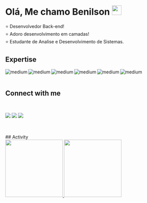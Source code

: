 # Olá, Me chamo Benilson  <img src="https://media.giphy.com/media/hvRJCLFzcasrR4ia7z/giphy.gif" width="30px">

:star: Desenvolvedor Back-end!
<br>
:star: Adoro desenvolvimento em camadas!
<br>
:star: Estudante de Analise e Desenvolvimento de Sistemas.
<br>

## Expertise

<img align="left" alt="medium" src="https://img.shields.io/badge/java%20-%23ffffff.svg?&style=for-the-badge&logo=java&logoColor=red"/>

<img align="left" alt="medium" src="https://img.shields.io/badge/spring-%2344753D.svg?&style=for-the-badge&logo=spring&logoColor=incative"/>

<img align="left" alt="medium" src="https://img.shields.io/badge/C%23-%2343153D.svg?&style=for-the-badge&logo=c-sharp&logoColor=incative"/>

<img align="left" alt="medium" src="https://img.shields.io/badge/.net%20-256.svg?&style=for-the-badge&logo=.net&logoColor=white"/>

<img align="left" alt="medium" src="https://img.shields.io/badge/sql-%23316192.svg?&style=for-the-badge&logo=sql&logoColor=white"/>

<img align="left" alt="medium" src="https://img.shields.io/badge/python%20-%2320232a.svg?&style=for-the-badge&logo=python&logoColor=%2361DAFB"/>


<br><br>
## Connect with me
<br>


<a href = "e-mail: benilson.mtr@gmail.com"><img src="https://img.shields.io/badge/-Gmail-%23EA4335?style=for-the-badge&logo=gmail&logoColor=white" target="_blank"></a>
<a href = "https://wa.me/5511985166315/"><img src="https://img.shields.io/badge/WhatsApp-25D366?style=for-the-badge&logo=whatsapp&logoColor=white" target="_blank"></a>
<a href = "https://www.linkedin.com/in/benilson-monteiro-37b6711a7/"><img src="https://img.shields.io/badge/linkedin-%230077B5.svg?&style=for-the-badge&logo=linkedin&logoColor=white" target="_blank"></a>

<br>
<br>
## Activity
<br>
<div>
  <a href="https://github.com/Benilsn">
  <img height="180em" src="https://github-readme-stats.vercel.app/api?username=Benilsn&show_icons=true&theme=merko&include_all_commits=true&count_private=true"/>
  <img height="180em" src="https://github-readme-stats.vercel.app/api/top-langs/?username=Benilsn&layout=compact&langs_count=7&theme=merko"/>
</div>




 










